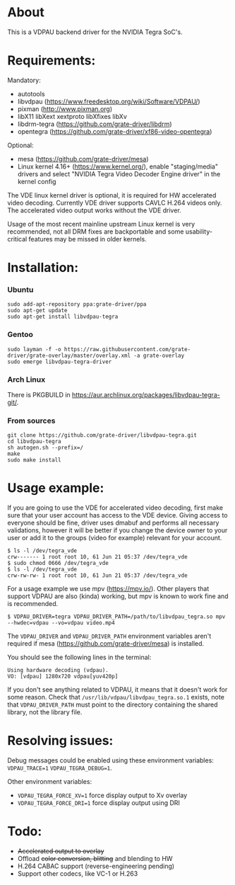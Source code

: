 # About

This is a VDPAU backend driver for the NVIDIA Tegra SoC's.

# Requirements:

Mandatory:
* autotools
* libvdpau (https://www.freedesktop.org/wiki/Software/VDPAU/)
* pixman (http://www.pixman.org)
* libX11 libXext xextproto libXfixes libXv
* libdrm-tegra (https://github.com/grate-driver/libdrm)
* opentegra (https://github.com/grate-driver/xf86-video-opentegra)

Optional:
* mesa (https://github.com/grate-driver/mesa)
* Linux kernel 4.16+ (https://www.kernel.org/), enable "staging/media" drivers and select "NVIDIA Tegra Video Decoder Engine driver" in the kernel config

The VDE linux kernel driver is optional, it is required for HW accelerated video decoding. Currently VDE driver
supports CAVLC H.264 videos only. The accelerated video output works without the VDE driver.

Usage of the most recent mainline upstream Linux kernel is very recommended, not all DRM fixes are backportable and some usability-critical features may be missed in older kernels.

# Installation:

### Ubuntu

```
sudo add-apt-repository ppa:grate-driver/ppa
sudo apt-get update
sudo apt-get install libvdpau-tegra
```

### Gentoo

```
sudo layman -f -o https://raw.githubusercontent.com/grate-driver/grate-overlay/master/overlay.xml -a grate-overlay
sudo emerge libvdpau-tegra-driver
```

### Arch Linux

There is PKGBUILD in https://aur.archlinux.org/packages/libvdpau-tegra-git/.

### From sources

```
git clone https://github.com/grate-driver/libvdpau-tegra.git
cd libvdpau-tegra
sh autogen.sh --prefix=/
make
sudo make install
```

# Usage example:

If you are going to use the VDE for accelerated video decoding, first make sure that your user account has access to the VDE device. Giving access to everyone should be fine, driver uses dmabuf and performs all necessary validations, however it will be better if you change the device owner to your user or add it to the groups (video for example) relevant for your account.

```
$ ls -l /dev/tegra_vde
crw------- 1 root root 10, 61 Jun 21 05:37 /dev/tegra_vde
$ sudo chmod 0666 /dev/tegra_vde
$ ls -l /dev/tegra_vde
crw-rw-rw- 1 root root 10, 61 Jun 21 05:37 /dev/tegra_vde
```
For a usage example we use mpv (https://mpv.io/). Other players that support VDPAU are also (kinda) working, but mpv is known to work fine and is recommended.

```
$ VDPAU_DRIVER=tegra VDPAU_DRIVER_PATH=/path/to/libvdpau_tegra.so mpv --hwdec=vdpau --vo=vdpau video.mp4
```

The `VDPAU_DRIVER` and `VDPAU_DRIVER_PATH` environment variables aren't required if mesa (https://github.com/grate-driver/mesa) is installed.

You should see the following lines in the terminal:
```
Using hardware decoding (vdpau).
VO: [vdpau] 1280x720 vdpau[yuv420p]
```
If you don't see anything related to VDPAU, it means that it doesn't work for some reason. Check that `/usr/lib/vdpau/libvdpau_tegra.so.1` exists, note that `VDPAU_DRIVER_PATH` must point to the directory containing the shared library, not the library file.

# Resolving issues:

Debug messages could be enabled using these environment variables: `VDPAU_TRACE=1` `VDPAU_TEGRA_DEBUG=1`.

Other environment variables:

* `VDPAU_TEGRA_FORCE_XV=1` force display output to Xv overlay
* `VDPAU_TEGRA_FORCE_DRI=1` force display output using DRI

# Todo:

* ~~Accelerated output to overlay~~
* Offload ~~color conversion, blitting~~ and blending to HW
* H.264 CABAC support (reverse-engineering pending)
* Support other codecs, like VC-1 or H.263
